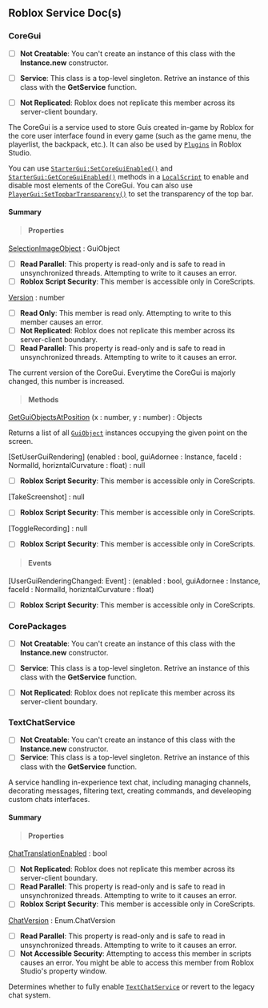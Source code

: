 ## Roblox Service Doc(s)

### CoreGui

- [ ] **Not Creatable**: You can't create an instance of this class with the **Instance.new** constructor.
- [ ] **Service**: This class is a top-level singleton. Retrive an instance of this class with the **GetService** function.
- [ ] **Not Replicated**: Roblox does not replicate this member across its server-client boundary.


The CoreGui is a service used to store
Guis created in-game by Roblox for the
core user interface found in every game
(such as the game menu, the playerlist, the backpack, etc.). It can also be used by
[`Plugins`](https://create.roblox.com/docs/reference/engine/classes/Plugin) in Roblox Studio.


You can use [`StarterGui:SetCoreGuiEnabled()`](https://create.roblox.com/docs/reference/engine/classes/StarterGui#SetCoreGuiEnabled) and 
[`StarterGui:GetCoreGuiEnabled()`](https://create.roblox.com/docs/reference/engine/classes/StarterGui#GetCoreGuiEnabled)
methods in a [`LocalScript`](https://create.roblox.com/docs/reference/engine/classes/LocalScript) to enable
and disable most elements of the
CoreGui. You can also use
[`PlayerGui:SetTopbarTransparency()`](https://create.roblox.com/docs/reference/engine/classes/PlayerGui#SetTopbarTransparency)
to set the transparency of the top bar.

#### Summary
> #### Properties
[SelectionImageObject](https://create.roblox.com/docs/reference/engine/classes/CoreGui#SelectionImageObject) : GuiObject

- [ ] **Read Parallel**: This property is read-only and is safe to read in unsynchronized threads. Attempting to write to it causes an error.
- [ ] **Roblox Script Security**: This member is accessible only in CoreScripts.

[Version](https://create.roblox.com/docs/reference/engine/classes/CoreGui#Version) : number

- [ ] **Read Only**: This member is read only. Attempting to write to this member causes an error.
- [ ] **Not Replicated**: Roblox does not replicate this member across its server-client boundary.
- [ ] **Read Parallel**: This property is read-only and is safe to read in unsynchronized threads. Attempting to write to it causes an error.

The current version of the CoreGui.
Everytime the CoreGui is majorly
changed, this number is increased.

> #### Methods
[GetGuiObjectsAtPosition](https://create.roblox.com/docs/reference/engine/classes/BasePlayerGui#GetGuiObjectsAtPosition) (x : number, y : number) : Objects

Returns a list of all [`GuiObject`](https://create.roblox.com/docs/reference/engine/classes/GuiObject) instances occupying the given point on the screen.

[SetUserGuiRendering] (enabled : bool, guiAdornee : Instance, faceId : NormalId, horizntalCurvature : float) : null
- [ ] **Roblox Script Security**: This member is accessible only in CoreScripts.

[TakeScreenshot] : null
- [ ] **Roblox Script Security**: This member is accessible only in CoreScripts.

[ToggleRecording] : null
- [ ] **Roblox Script Security**: This member is accessible only in CoreScripts.

> #### Events

[UserGuiRenderingChanged: Event] : (enabled : bool, guiAdornee : Instance, faceId : NormalId, horizntalCurvature : float)
- [ ] **Roblox Script Security**: This member is accessible only in CoreScripts.


### CorePackages

- [ ] **Not Creatable**: You can't create an instance of this class with the **Instance.new** constructor.
- [ ] **Service**: This class is a top-level singleton. Retrive an instance of this class with the **GetService** function.
- [ ] **Not Replicated**: Roblox does not replicate this member across its server-client boundary.


### TextChatService

- [ ] **Not Creatable**: You can't create an instance of this class with the **Instance.new** constructor.
- [ ] **Service**: This class is a top-level singleton. Retrive an instance of this class with the **GetService** function.

A service handling in-experience text
chat, including managing channels,
decorating messages, filtering text,
creating commands, and develeoping
custom chats interfaces.

#### Summary
> #### Properties

[ChatTranslationEnabled](https://create.roblox.com/docs/reference/engine/classes/TextChatService#ChatTranslationEnabled) : bool

- [ ] **Not Replicated**: Roblox does not replicate this member across its server-client boundary.
- [ ] **Read Parallel**: This property is read-only and is safe to read in unsynchronized threads. Attempting to write to it causes an error.
- [ ] **Roblox Script Security**: This member is accessible only in CoreScripts.

[ChatVersion](https://create.roblox.com/docs/reference/engine/classes/TextChatService#ChatVersion) : Enum.ChatVersion

- [ ] **Read Parallel**: This property is read-only and is safe to read in unsynchronized threads. Attempting to write to it causes an error.
- [ ] **Not Accessible Security**: Attempting to access this member in scripts causes an error. You might be able to access this member from Roblox Studio's property window.

Determines whether to fully enable [`TextChatService`](https://create.roblox.com/docs/reference/engine/classes/TextChatService) or revert to the legacy chat system.
